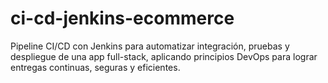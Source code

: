 # ci-cd-jenkins-ecommerce
Pipeline CI/CD con Jenkins para automatizar integración, pruebas y despliegue de una app full-stack, aplicando principios DevOps para lograr entregas continuas, seguras y eficientes.
